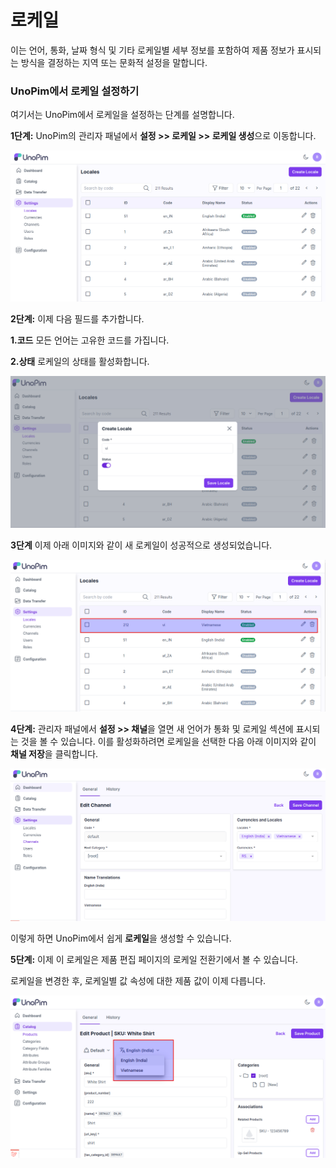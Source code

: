 # 로케일

이는 언어, 통화, 날짜 형식 및 기타 로케일별 세부 정보를 포함하여 제품 정보가 표시되는 방식을 결정하는 지역 또는 문화적 설정을 말합니다.

### UnoPim에서 로케일 설정하기

여기서는 UnoPim에서 로케일을 설정하는 단계를 설명합니다.

**1단계:** UnoPim의 관리자 패널에서 **설정 >> 로케일 >> 로케일 생성**으로 이동합니다.

 ![로케일](../../assets/1.0/images/settings/createLocale.png)

**2단계:** 이제 다음 필드를 추가합니다.

**1.코드** 모든 언어는 고유한 코드를 가집니다.

**2.상태** 로케일의 상태를 활성화합니다.

![새 로케일](../../assets/1.0/images/settings/newLocale.png)

**3단계** 이제 아래 이미지와 같이 새 로케일이 성공적으로 생성되었습니다.

![그리드](../../assets/1.0/images/settings/grid.png)

**4단계:** 관리자 패널에서 **설정 >> 채널**을 열면 새 언어가 통화 및 로케일 섹션에 표시되는 것을 볼 수 있습니다. 이를 활성화하려면 로케일을 선택한 다음 아래 이미지와 같이 **채널 저장**을 클릭합니다.

![채널](../../assets/1.0/images/settings/channel.png)

이렇게 하면 UnoPim에서 쉽게 **로케일**을 생성할 수 있습니다.

**5단계:** 이제 이 로케일은 제품 편집 페이지의 로케일 전환기에서 볼 수 있습니다.

로케일을 변경한 후, 로케일별 값 속성에 대한 제품 값이 이제 다릅니다.

![채널](../../assets/1.0/images/settings/switcher.png)

